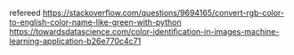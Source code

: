 refereed https://stackoverflow.com/questions/9694165/convert-rgb-color-to-english-color-name-like-green-with-python
https://towardsdatascience.com/color-identification-in-images-machine-learning-application-b26e770c4c71

